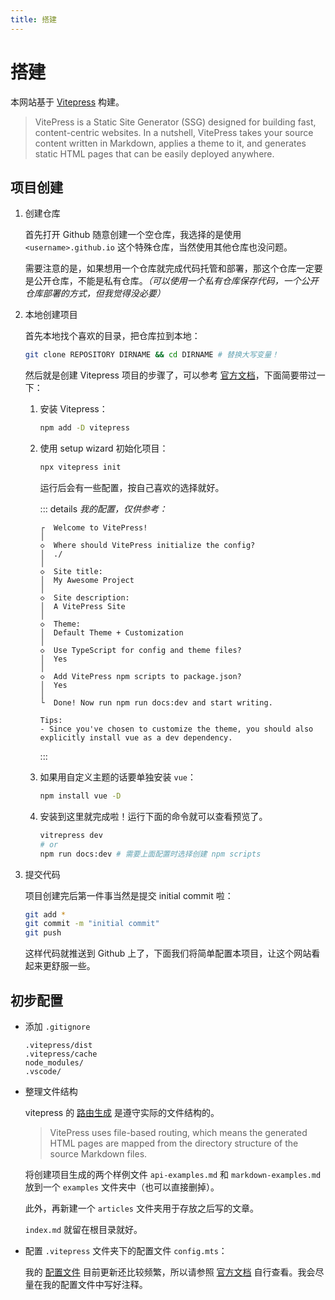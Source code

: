 ```yaml
---
title: 搭建
---
```


# 搭建

本网站基于 [Vitepress](https://vitepress.dev/) 构建。

> VitePress is a Static Site Generator (SSG) designed for building fast, content-centric websites. In a nutshell, VitePress takes your source content written in Markdown, applies a theme to it, and generates static HTML pages that can be easily deployed anywhere.

## 项目创建

1. 创建仓库

    首先打开 Github 随意创建一个空仓库，我选择的是使用 `<username>.github.io` 这个特殊仓库，当然使用其他仓库也没问题。

    需要注意的是，如果想用一个仓库就完成代码托管和部署，那这个仓库一定要是公开仓库，不能是私有仓库。*（可以使用一个私有仓库保存代码，一个公开仓库部署的方式，但我觉得没必要）*

2.  本地创建项目

    首先本地找个喜欢的目录，把仓库拉到本地：
   
    ```bash
    git clone REPOSITORY DIRNAME && cd DIRNAME # 替换大写变量！
    ```

    然后就是创建 Vitepress 项目的步骤了，可以参考 [官方文档](https://vitepress.dev/guide/getting-started)，下面简要带过一下：

    1. 安装 Vitepress：

        ```bash
        npm add -D vitepress
        ```

    2. 使用 setup wizard 初始化项目：

        ```bash
        npx vitepress init
        ```

        运行后会有一些配置，按自己喜欢的选择就好。

        ::: details *我的配置，仅供参考：*
        ```
        ┌  Welcome to VitePress!
        │
        ◇  Where should VitePress initialize the config?
        │  ./
        │
        ◇  Site title:
        │  My Awesome Project
        │
        ◇  Site description:
        │  A VitePress Site
        │
        ◇  Theme:
        │  Default Theme + Customization
        │
        ◇  Use TypeScript for config and theme files?
        │  Yes
        │
        ◇  Add VitePress npm scripts to package.json?
        │  Yes
        │
        └  Done! Now run npm run docs:dev and start writing.

        Tips:
        - Since you've chosen to customize the theme, you should also explicitly install vue as a dev dependency.
        ```
        :::

    3. 如果用自定义主题的话要单独安装 `vue`：

        ```bash
        npm install vue -D
        ```

    4. 安装到这里就完成啦！运行下面的命令就可以查看预览了。

        ```bash
        vitrepress dev
        # or
        npm run docs:dev # 需要上面配置时选择创建 npm scripts
        ```

3. 提交代码
   
    项目创建完后第一件事当然是提交 initial commit 啦：

    ```bash
    git add *
    git commit -m "initial commit"
    git push
    ```

    这样代码就推送到 Github 上了，下面我们将简单配置本项目，让这个网站看起来更舒服一些。

## 初步配置

- 添加 `.gitignore`
  
    ```
    .vitepress/dist
    .vitepress/cache
    node_modules/
    .vscode/
    ```

- 整理文件结构
  
    vitepress 的 [路由生成](https://vitepress.dev/guide/routing) 是遵守实际的文件结构的。

    > VitePress uses file-based routing, which means the generated HTML pages are mapped from the directory structure of the source Markdown files.

    将创建项目生成的两个样例文件 `api-examples.md` 和 `markdown-examples.md` 放到一个 `examples` 文件夹中（也可以直接删掉）。

    此外，再新建一个 `articles` 文件夹用于存放之后写的文章。

    `index.md` 就留在根目录就好。

- 配置 `.vitepress` 文件夹下的配置文件 `config.mts`：

    我的 [配置文件](https://github.com/hf-xz/hf-xz.github.io/blob/master/.vitepress/config.mts) 目前更新还比较频繁，所以请参照 [官方文档](https://vitepress.dev/reference/site-config#site-config) 自行查看。我会尽量在我的配置文件中写好注释。

